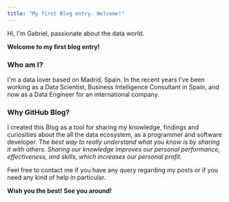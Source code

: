```yaml
---
title: "My first Blog entry. Welcome!"
---
```

Hi, I'm Gabriel, passionate about the data world.

**Welcome to my first blog entry!**

### Who am I?
I'm a data lover based on Madrid, Spain.
In the recent years I’ve been working as a Data Scientist, Business Intelligence Consultant in Spain, and now as a Data Engineer for an international company.

### Why GitHub Blog?
I created this Blog as a tool for sharing my knowledge, findings and curiosities about the all the data ecosystem, as a programmer and software developer.
*The best way to really understand what you know is by sharing it with others. Sharing our knowledge improves our personal performance, effectiveness, and skills, which increases our personal profit.*


Feel free to contact me if  you have any query regarding my posts or if you need any kind of help in particular.

**Wish you the best!**
**See you around!**